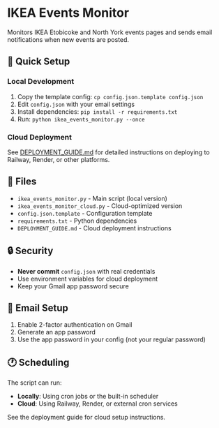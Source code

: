 # IKEA Events Monitor

Monitors IKEA Etobicoke and North York events pages and sends email notifications when new events are posted.

## 🚀 Quick Setup

### Local Development

1. Copy the template config: `cp config.json.template config.json`
2. Edit `config.json` with your email settings
3. Install dependencies: `pip install -r requirements.txt`
4. Run: `python ikea_events_monitor.py --once`

### Cloud Deployment

See [DEPLOYMENT_GUIDE.md](DEPLOYMENT_GUIDE.md) for detailed instructions on deploying to Railway, Render, or other platforms.

## 📁 Files

- `ikea_events_monitor.py` - Main script (local version)
- `ikea_events_monitor_cloud.py` - Cloud-optimized version
- `config.json.template` - Configuration template
- `requirements.txt` - Python dependencies
- `DEPLOYMENT_GUIDE.md` - Cloud deployment instructions

## 🔒 Security

- **Never commit** `config.json` with real credentials
- Use environment variables for cloud deployment
- Keep your Gmail app password secure

## 📧 Email Setup

1. Enable 2-factor authentication on Gmail
2. Generate an app password
3. Use the app password in your config (not your regular password)

## 🕐 Scheduling

The script can run:

- **Locally**: Using cron jobs or the built-in scheduler
- **Cloud**: Using Railway, Render, or external cron services

See the deployment guide for cloud setup instructions.
